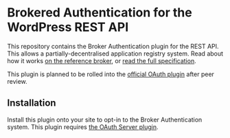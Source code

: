 # Brokered Authentication for the WordPress REST API

This repository contains the Broker Authentication plugin for the REST API. This allows a partially-decentralised application registry system. Read about how it works [on the reference broker](https://apps.wp-api.org/), or [read the full specification](https://apps.wp-api.org/spec/).

This plugin is planned to be rolled into the [official OAuth plugin](https://github.com/WP-API/OAuth1) after peer review.

## Installation

Install this plugin onto your site to opt-in to the Broker Authentication system. This plugin requires [the OAuth Server plugin](https://github.com/WP-API/OAuth1).
